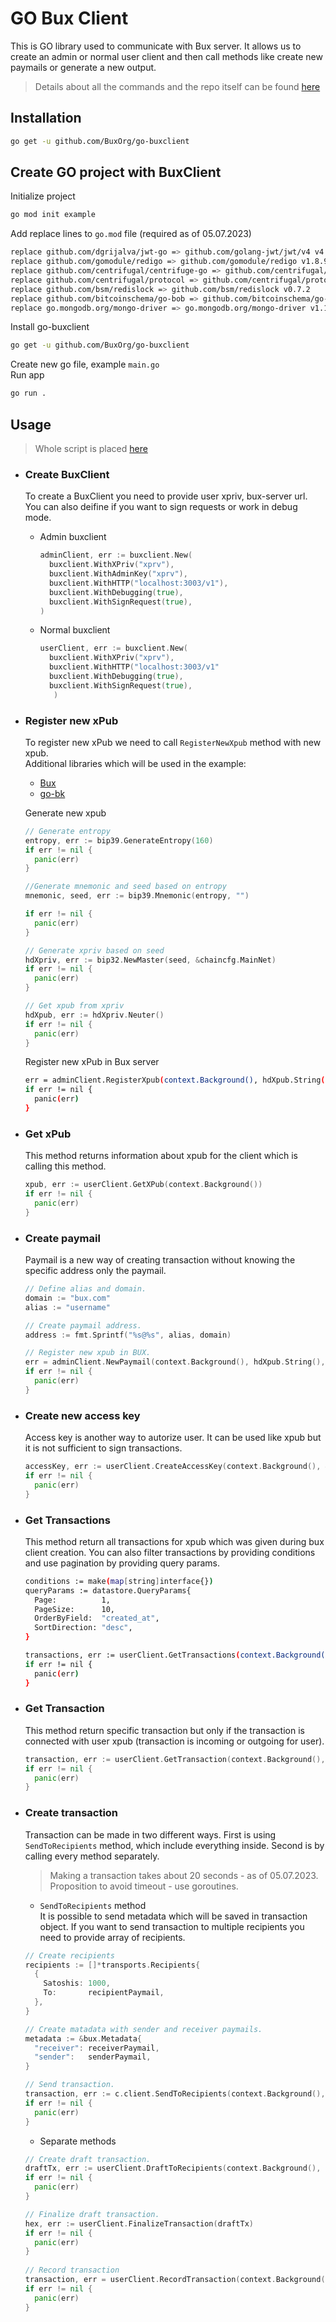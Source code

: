 # GO Bux Client

This is GO library used to communicate with Bux server. It allows us to create an admin or normal user client and
then call methods like create new paymails or generate a new output. 

> Details about all the commands and the repo itself can be found [here](https://github.com/BuxOrg/go-buxclient)

## Installation
```bash
go get -u github.com/BuxOrg/go-buxclient
```

## Create GO project with BuxClient
Initialize project
```bash
go mod init example
```
Add replace lines to `go.mod` file (required as of 05.07.2023)
```bash
replace github.com/dgrijalva/jwt-go => github.com/golang-jwt/jwt/v4 v4.5.0
replace github.com/gomodule/redigo => github.com/gomodule/redigo v1.8.9
replace github.com/centrifugal/centrifuge-go => github.com/centrifugal/centrifuge-go v0.8.3
replace github.com/centrifugal/protocol => github.com/centrifugal/protocol v0.9.1
replace github.com/bsm/redislock => github.com/bsm/redislock v0.7.2
replace github.com/bitcoinschema/go-bob => github.com/bitcoinschema/go-bob v0.2.1
replace go.mongodb.org/mongo-driver => go.mongodb.org/mongo-driver v1.11.7
````
Install go-buxclient
```bash
go get -u github.com/BuxOrg/go-buxclient
```
Create new go file, example `main.go` \
Run app
```bash
go run .
```

## Usage
> Whole script is placed [here](../../../code/js/js-buxclient.js)
* ### Create BuxClient
  To create a BuxClient you need to provide user xpriv, bux-server url. You can also deifine if you want to sign requests or work in debug mode.
  
  * Admin buxclient
    ```go
    adminClient, err := buxclient.New(
      buxclient.WithXPriv("xprv"),
      buxclient.WithAdminKey("xprv"),
      buxclient.WithHTTP("localhost:3003/v1"),
      buxclient.WithDebugging(true),
      buxclient.WithSignRequest(true),
    )
    ```
  * Normal buxclient
    ```go
    userClient, err := buxclient.New(
      buxclient.WithXPriv("xprv"),
      buxclient.WithHTTP("localhost:3003/v1"
      buxclient.WithDebugging(true),
      buxclient.WithSignRequest(true),
	   )
    ```

* ### Register new xPub
  To register new xPub we need to call `RegisterNewXpub` method with new xpub.\
  Additional libraries which will be used in the example:
  * [Bux](github.com/BuxOrg/bux)
  * [go-bk](https://github.com/libsv/go-bk)
  
  Generate new xpub
  ```go
  // Generate entropy
  entropy, err := bip39.GenerateEntropy(160)
  if err != nil {
    panic(err)
  }

  //Generate mnemonic and seed based on entropy
  mnemonic, seed, err := bip39.Mnemonic(entropy, "")

  if err != nil {
    panic(err)
  }

  // Generate xpriv based on seed
  hdXpriv, err := bip32.NewMaster(seed, &chaincfg.MainNet)
  if err != nil {
    panic(err)
  }
  
  // Get xpub from xpriv
  hdXpub, err := hdXpriv.Neuter()
  if err != nil {
    panic(err)
  }
  ```
  Register new xPub in Bux server
  ```bash
  err = adminClient.RegisterXpub(context.Background(), hdXpub.String(), &bux.Metadata{})
  if err != nil {
    panic(err)
  }

* ### Get xPub
  This method returns information about xpub for the client which is calling this method.
  ```go
  xpub, err := userClient.GetXPub(context.Background())
  if err != nil {
    panic(err)
  } 
  ```
  
* ### Create paymail
  Paymail is a new way of creating transaction without knowing the specific address only the paymail. 
  ```go
  // Define alias and domain.
  domain := "bux.com"
  alias := "username"
  
  // Create paymail address.
  address := fmt.Sprintf("%s@%s", alias, domain)
  
  // Register new xpub in BUX.
  err = adminClient.NewPaymail(context.Background(), hdXpub.String(), address, alias, alias, &bux.Metadata{})
  if err != nil {
    panic(err)
  }
  ```

* ### Create new access key
  Access key is another way to autorize user. It can be used like xpub but it is not sufficient to sign transactions.
  ```go
  accessKey, err := userClient.CreateAccessKey(context.Background(), &bux.Metadata{})
  if err != nil {
    panic(err)
  }
  ```

* ### Get Transactions
  This method return all transactions for xpub which was given during bux client creation. You can also filter transactions by providing conditions and use pagination by providing query params.
  ```bash
  conditions := make(map[string]interface{})
  queryParams := datastore.QueryParams{
    Page:          1,
    PageSize:      10,
    OrderByField:  "created_at",
    SortDirection: "desc",
  }
  
  transactions, err := userClient.GetTransactions(context.Background(), conditions, &bux.Metadata{}, &queryParams)
  if err != nil {
    panic(err)
  }

* ### Get Transaction
  This method return specific transaction but only if the transaction is connected with user xpub (transaction is incoming or outgoing for user).
  ```go
  transaction, err := userClient.GetTransaction(context.Background(), "d70a3e6f584ee4e97e4cd1fc2e40f2ab849bdd43e961ebc4af6995ad1fc59287")
  if err != nil {
    panic(err)
  }
  ```

* ### Create transaction
  Transaction can be made in two different ways. First is using `SendToRecipients` method, which include everything inside. Second is by calling every method separately.
  > Making a transaction takes about 20 seconds -  as of 05.07.2023. Proposition to avoid timeout - use goroutines.
    * `SendToRecipients` method\
    It is possible to send metadata which will be saved in transaction object. If you want to send transaction to multiple recipients you need to provide array of recipients. 
  ```go
  // Create recipients
  recipients := []*transports.Recipients{
    {
      Satoshis: 1000,
      To:       recipientPaymail,
    },
  }
  
  // Create matadata with sender and receiver paymails.
  metadata := &bux.Metadata{
    "receiver": receiverPaymail,
    "sender":   senderPaymail,
  }

  // Send transaction.
  transaction, err := c.client.SendToRecipients(context.Background(), recipients, metadata)
  if err != nil {
    panic(err)
  }
  ```
    * Separate methods
  ```go
  // Create draft transaction.
  draftTx, err := userClient.DraftToRecipients(context.Background(), recipients, metadata)
  if err != nil {
    panic(err)
  }

  // Finalize draft transaction.	
  hex, err := userClient.FinalizeTransaction(draftTx)	
  if err != nil {	
    panic(err)	
  }
	
  // Record transaction
  transaction, err = userClient.RecordTransaction(context.Background(), hex, draftTx.ID, metadata)	
  if err != nil {	
    panic(err)	
  }
  ```
